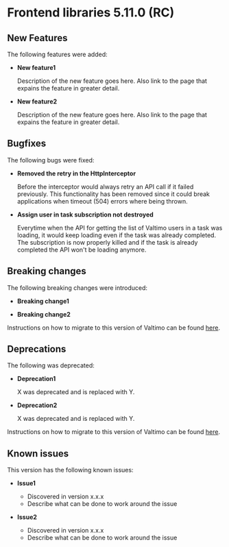 # Frontend libraries 5.11.0 (RC)

## New Features

The following features were added:

* **New feature1**

  Description of the new feature goes here.
  Also link to the page that expains the feature in greater detail.

* **New feature2**

  Description of the new feature goes here.
  Also link to the page that expains the feature in greater detail.


## Bugfixes

The following bugs were fixed:

* **Removed the retry in the HttpInterceptor**

  Before the interceptor would always retry an API call if it failed previously.
  This functionality has been removed since it could break applications when timeout (504) errors where being thrown.

* **Assign user in task subscription not destroyed**

  Everytime when the API for getting the list of Valtimo users in a task was loading, it would keep loading even if the task was already completed.
  The subscription is now properly killed and if the task is already completed the API won't be loading anymore.

## Breaking changes

The following breaking changes were introduced:

* **Breaking change1**

* **Breaking change2**

Instructions on how to migrate to this version of Valtimo can be found [here](migration.md).

## Deprecations

The following was deprecated:

* **Deprecation1**

  X was deprecated and is replaced with Y.
* **Deprecation2**

  X was deprecated and is replaced with Y.

Instructions on how to migrate to this version of Valtimo can be found [here](migration.md).

## Known issues

This version has the following known issues:

* **Issue1**
    * Discovered in version x.x.x
    * Describe what can be done to work around the issue

* **Issue2**
    * Discovered in version x.x.x
    * Describe what can be done to work around the issue
